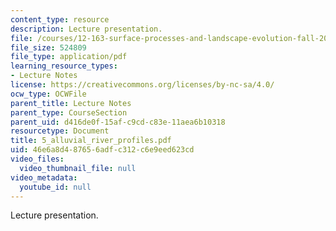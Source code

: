 ```yaml
---
content_type: resource
description: Lecture presentation.
file: /courses/12-163-surface-processes-and-landscape-evolution-fall-2004/46e6a8d487656adfc312c6e9eed623cd_5_alluvial_river_profiles.pdf
file_size: 524809
file_type: application/pdf
learning_resource_types:
- Lecture Notes
license: https://creativecommons.org/licenses/by-nc-sa/4.0/
ocw_type: OCWFile
parent_title: Lecture Notes
parent_type: CourseSection
parent_uid: d416de0f-15af-c9cd-c83e-11aea6b10318
resourcetype: Document
title: 5_alluvial_river_profiles.pdf
uid: 46e6a8d4-8765-6adf-c312-c6e9eed623cd
video_files:
  video_thumbnail_file: null
video_metadata:
  youtube_id: null
---
```

Lecture presentation.